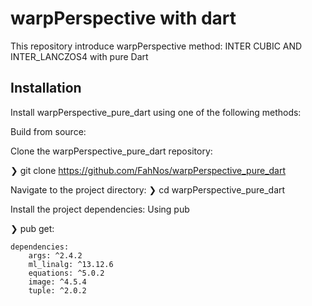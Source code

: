 
# warpPerspective with dart

This repository introduce warpPerspective method: INTER CUBIC AND INTER_LANCZOS4 with pure Dart

## Installation
Install warpPerspective_pure_dart using one of the following methods:

Build from source:

Clone the warpPerspective_pure_dart repository:

❯ git clone https://github.com/FahNos/warpPerspective_pure_dart

Navigate to the project directory:
❯ cd warpPerspective_pure_dart

Install the project dependencies:
Using pub   

❯ pub get:

    dependencies:        
        args: ^2.4.2
        ml_linalg: ^13.12.6
        equations: ^5.0.2
        image: ^4.5.4
        tuple: ^2.0.2